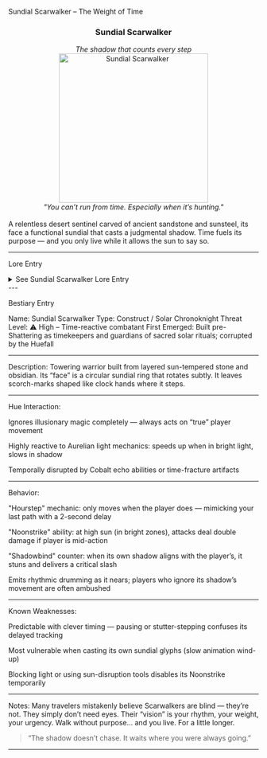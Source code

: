 Sundial Scarwalker – The Weight of Time

<div align="center">
  <h3>Sundial Scarwalker</h3>
  <i>The shadow that counts every step</i><br>
  <img src="../../assets/monsters/sundial-scarwalker.png" alt="Sundial Scarwalker" width="300"><br>
  <i>"You can’t run from time. Especially when it’s hunting."</i><br><br>
</div>A relentless desert sentinel carved of ancient sandstone and sunsteel, its face a functional sundial that casts a judgmental shadow. Time fuels its purpose — and you only live while it allows the sun to say so.


---

Lore Entry

<details><summary>See Sundial Scarwalker Lore Entry</summary>
Lore Entry: From “The Clocks That Bled,” Eburnean desert chronicle etched into goldleaf bark> "Before there were calendars, there were these things — time given feet and fury."



> "The Scarwalkers don’t speak. They don’t dream. They mark. Each movement carves a moment. Each kill, a tick lost."



> "You only notice its approach by your heartbeat syncing to the drag of its shadow."



> "The sun loves its children orderly. The Scarwalker ensures it."



</details>
---

Bestiary Entry

Name: Sundial Scarwalker
Type: Construct / Solar Chronoknight
Threat Level: ⚠️ High – Time-reactive combatant
First Emerged: Built pre-Shattering as timekeepers and guardians of sacred solar rituals; corrupted by the Huefall


---

Description:
Towering warrior built from layered sun-tempered stone and obsidian. Its “face” is a circular sundial ring that rotates subtly. It leaves scorch-marks shaped like clock hands where it steps.


---

Hue Interaction:

Ignores illusionary magic completely — always acts on “true” player movement

Highly reactive to Aurelian light mechanics: speeds up when in bright light, slows in shadow

Temporally disrupted by Cobalt echo abilities or time-fracture artifacts



---

Behavior:

"Hourstep" mechanic: only moves when the player does — mimicking your last path with a 2-second delay

"Noonstrike" ability: at high sun (in bright zones), attacks deal double damage if player is mid-action

"Shadowbind" counter: when its own shadow aligns with the player’s, it stuns and delivers a critical slash

Emits rhythmic drumming as it nears; players who ignore its shadow’s movement are often ambushed



---

Known Weaknesses:

Predictable with clever timing — pausing or stutter-stepping confuses its delayed tracking

Most vulnerable when casting its own sundial glyphs (slow animation wind-up)

Blocking light or using sun-disruption tools disables its Noonstrike temporarily



---

Notes:
Many travelers mistakenly believe Scarwalkers are blind — they’re not. They simply don’t need eyes. Their “vision” is your rhythm, your weight, your urgency. Walk without purpose… and you live. For a little longer.

> “The shadow doesn’t chase. It waits where you were always going.”




---


